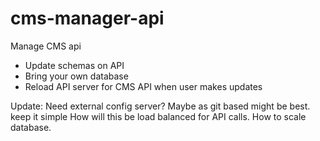 # cms-manager-api



Manage CMS api
- Update schemas on API
- Bring your own database 
- Reload API server for CMS API when user makes updates

Update:
Need external config server? Maybe as git based might be best. keep it simple
How will this be load balanced for API calls. How to scale database.